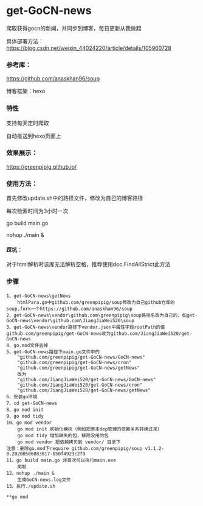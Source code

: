 # get-GoCN-news
爬取获得gocn的新闻，并同步到博客，每日更新从我做起

具体部署方法：https://blog.csdn.net/weixin_44024220/article/details/105960728

### 参考库：

https://github.com/anaskhan96/soup

博客框架：hexo

### 特性

支持每天定时爬取

自动推送到hexo页面上

### 效果展示：

https://greenpipig.github.io/

### 使用方法：

首先修改update.sh中的路径文件，修改为自己的博客路径

每次检索时间为3小时一次

go build main.go

nohup ./main &

#### 踩坑：

对于html解析时该库无法解析空格，推荐使用doc.FindAllStrict此方法

### 步骤
```
1、get-GoCN-news\getNews
	htmlPara.go中github.com/greenpipig/soup修改为自己github仓库的soup,fork一个https://github.com/anaskhan96/soup
2、get-GoCN-news\vendor\github.com\greenpipig\soup路径名改为自己的，如get-GoCN-news\vendor\github.com\JiangJiaWei520\soup
3、get-GoCN-news\vendor路径下vendor.json中属性字段rootPath的值github.com/greenpipig/get-GoCN-news改为github.com/JiangJiaWei520/get-GoCN-news
4、go.mod文件去掉
5、get-GoCN-news路径下main.go文件中的
	"github.com/greenpipig/get-GoCN-news/GoCN-news"   
	"github.com/greenpipig/get-GoCN-news/cron" 		  
	"github.com/greenpipig/get-GoCN-news/getNews"	  
	改为
	"github.com/JiangJiaWei520/get-GoCN-news/GoCN-news"   
	"github.com/JiangJiaWei520/get-GoCN-news/cron" 		  
	"github.com/JiangJiaWei520/get-GoCN-news/getNews"
6、安装go环境
7、cd get-GoCN-news
8、go mod init
9、go mod tidy
10、go mod vendor
	go mod init 初始化模块（例如把原本dep管理的依赖关系转换过来）
	go mod tidy 增加缺失的包，移除没用的包
	go mod vendor 把依赖拷贝到 vendor/ 目录下
注意：删除go.mod下require github.com/greenpipig/soup v1.1.2-0.20200506083017-b50f4923c2f9
11、go build main.go 非首次可以执行main.exe
	爬取
12、nohup ./main & 
	生成GoCN-news.log文件
13、执行./update.sh

**go mod
```

